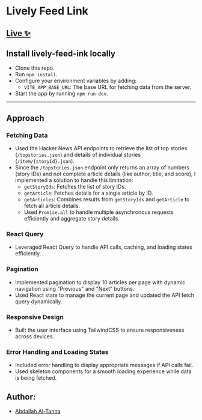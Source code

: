 # Lively Feed Link

## [Live ✨](https://lively-feed-link-467f5f2fb821.herokuapp.com/)

## Install lively-feed-ink locally

- Clone this repo.
- Run `npm install`.
- Configure your environment variables by adding:
  - `VITE_APP_BASE_URL`: The base URL for fetching data from the server.
- Start the app by running `npm run dev`.

---

## Approach

### **Fetching Data**

- Used the Hacker News API endpoints to retrieve the list of top stories (`/topstories.json`) and details of individual stories (`/item/{storyId}.json`).
- Since the `/topstories.json` endpoint only returns an array of numbers (story IDs) and not complete article details (like author, title, and score), I implemented a solution to handle this limitation:
  - `getStoryIds`: Fetches the list of story IDs.
  - `getArticle`: Fetches details for a single article by ID.
  - `getArticles`: Combines results from `getStoryIds` and `getArticle` to fetch all article details.
  - Used `Promise.all` to handle multiple asynchronous requests efficiently and aggregate story details.

### **React Query**

- Leveraged React Query to handle API calls, caching, and loading states efficiently.

### **Pagination**

- Implemented pagination to display 10 articles per page with dynamic navigation using "Previous" and "Next" buttons.
- Used React state to manage the current page and updated the API fetch query dynamically.

### **Responsive Design**

- Built the user interface using TailwindCSS to ensure responsiveness across devices.

### **Error Handling and Loading States**

- Included error handling to display appropriate messages if API calls fail.
- Used skeleton components for a smooth loading experience while data is being fetched.

## Author:

- [Abdallah Al-Tanna](https://github.com/abdallahaltanna)
